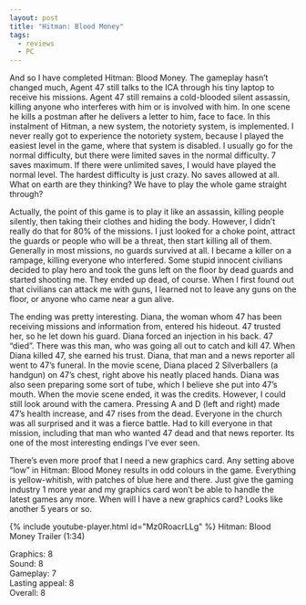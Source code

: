 ```yaml
---
layout: post
title: "Hitman: Blood Money"
tags:
  - reviews
  - PC
---
```


And so I have completed Hitman: Blood Money. The gameplay hasn’t changed much, Agent 47 still talks to the ICA through his tiny laptop to receive his missions. Agent 47 still remains a cold-blooded silent assassin, killing anyone who interferes with him or is involved with him. In one scene he kills a postman after he delivers a letter to him, face to face. In this instalment of Hitman, a new system, the notoriety system, is implemented. I never really got to experience the notoriety system, because I played the easiest level in the game, where that system is disabled. I usually go for the normal difficulty, but there were limited saves in the normal difficulty. 7 saves maximum. If there were unlimited saves, I would have played the normal level. The hardest difficulty is just crazy. No saves allowed at all. What on earth are they thinking? We have to play the whole game straight through?

Actually, the point of this game is to play it like an assassin, killing people silently, then taking their clothes and hiding the body. However, I didn’t really do that for 80% of the missions. I just looked for a choke point, attract the guards or people who will be a threat, then start killing all of them. Generally in most missions, no guards survived at all. I became a killer on a rampage, killing everyone who interfered. Some stupid innocent civilians decided to play hero and took the guns left on the floor by dead guards and started shooting me. They ended up dead, of course. When I first found out that civilians can attack me with guns, I learned not to leave any guns on the floor, or anyone who came near a gun alive.

The ending was pretty interesting. Diana, the woman whom 47 has been receiving missions and information from, entered his hideout. 47 trusted her, so he let down his guard. Diana forced an injection in his back. 47 “died”. There was this man, who was going all out to catch and kill 47. When Diana killed 47, she earned his trust. Diana, that man and a news reporter all went to 47’s funeral. In the movie scene, Diana placed 2 Silverballers (a handgun) on 47’s chest, right above his neatly placed hands. Diana was also seen preparing some sort of tube, which I believe she put into 47’s mouth. When the movie scene ended, it was the credits. However, I could still look around with the camera. Pressing A and D (left and right) made 47’s health increase, and 47 rises from the dead. Everyone in the church was all surprised and it was a fierce battle. Had to kill everyone in that mission, including that man who wanted 47 dead and that news reporter. Its one of the most interesting endings I’ve ever seen.

There’s even more proof that I need a new graphics card. Any setting above “low” in Hitman: Blood Money results in odd colours in the game. Everything is yellow-whitish, with patches of blue here and there. Just give the gaming industry 1 more year and my graphics card won’t be able to handle the latest games any more. When will I have a new graphics card? Looks like another 5 years or so.

{% include youtube-player.html id="Mz0RoacrLLg" %}
Hitman: Blood Money Trailer (1:34)

Graphics: 8<br />
Sound: 8<br />
Gameplay: 7<br />
Lasting appeal: 8<br />
Overall: 8
